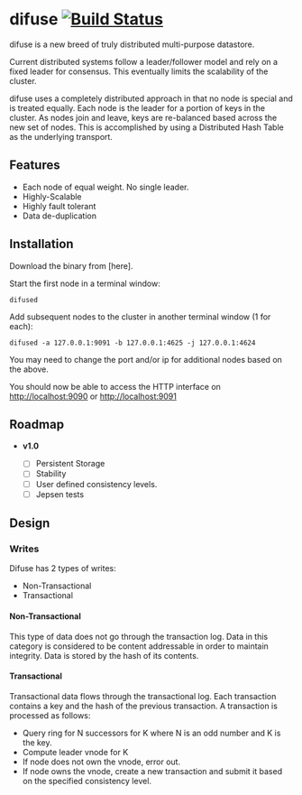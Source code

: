 # difuse [![Build Status](https://travis-ci.org/ipkg/difuse.svg?branch=master)](https://travis-ci.org/ipkg/difuse)

difuse is a new breed of truly distributed multi-purpose datastore.  

Current distributed systems follow a leader/follower model and rely on a fixed leader
for consensus.  This eventually limits the scalability of the cluster.

difuse uses a completely distributed approach in that no node is special and is treated
equally. Each node is the leader for a portion of keys in the cluster.  As nodes join
and leave, keys are re-balanced based across the new set of nodes.  This is accomplished
by using a Distributed Hash Table as the underlying transport.


## Features

- Each node of equal weight. No single leader.
- Highly-Scalable
- Highly fault tolerant
- Data de-duplication

## Installation
Download the binary from [here].

Start the first node in a terminal window:

```
difused
```

Add subsequent nodes to the cluster in another terminal window (1 for each):

```
difused -a 127.0.0.1:9091 -b 127.0.0.1:4625 -j 127.0.0.1:4624
```

You may need to change the port and/or ip for additional nodes based on the above.

You should now be able to access the HTTP interface on [http://localhost:9090](http://localhost:9090)
or [http://localhost:9091](http://localhost:9091)


## Roadmap

- **v1.0**

    - [ ] Persistent Storage
    - [ ] Stability
    - [ ] User defined consistency levels.
    - [ ] Jepsen tests

## Design

### Writes
Difuse has 2 types of writes:

- Non-Transactional
- Transactional

#### Non-Transactional

This type of data does not go through the transaction log.  Data in this category
is considered to be content addressable in order to maintain integrity.  Data is stored
by the hash of its contents.

#### Transactional
Transactional data flows through the transactional log.  Each transaction contains
a key and the hash of the previous transaction.  A transaction is processed as follows:

- Query ring for N successors for K where N is an odd number and K is the key.
- Compute leader vnode for K
- If node does not own the vnode, error out.
- If node owns the vnode, create a new transaction and submit it based on the specified consistency level.
